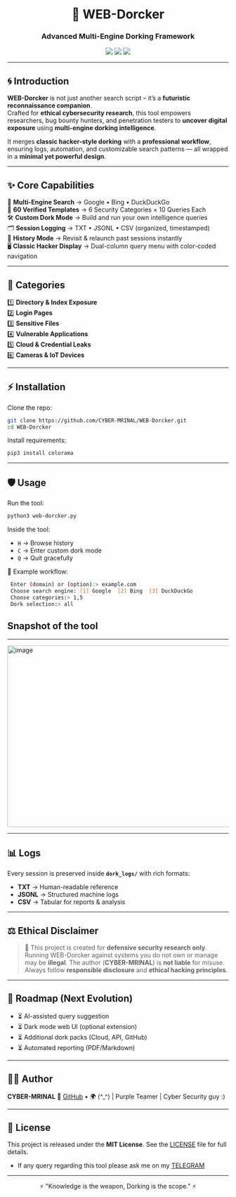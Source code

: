 <h1 align="center">🌌 WEB-Dorcker</h1>
<h3 align="center">Advanced Multi-Engine Dorking Framework</h3>
<p align="center">
  <img src="https://img.shields.io/badge/Author-CYBER--MRINAL-blue?style=for-the-badge&logo=github" />
  <img src="https://img.shields.io/badge/Python-3.13-yellow?style=for-the-badge&logo=python" />
  <img src="https://img.shields.io/badge/License-MIT-green?style=for-the-badge" />
</p>

---

## 🌀 Introduction  

**WEB-Dorcker** is not just another search script – it’s a **futuristic reconnaissance companion**.  
Crafted for **ethical cybersecurity research**, this tool empowers researchers, bug bounty hunters, and penetration testers to **uncover digital exposure** using **multi-engine dorking intelligence**.  

It merges **classic hacker-style dorking** with a **professional workflow**, ensuring logs, automation, and customizable search patterns — all wrapped in a **minimal yet powerful design**.  

---

## ✨ Core Capabilities  

🚀 **Multi-Engine Search** → Google • Bing • DuckDuckGo  
📂 **60 Verified Templates** → 6 Security Categories × 10 Queries Each  
🛠 **Custom Dork Mode** → Build and run your own intelligence queries  
🗂 **Session Logging** → TXT • JSONL • CSV (organized, timestamped)  
📜 **History Mode** → Revisit & relaunch past sessions instantly  
🖥 **Classic Hacker Display** → Dual-column query menu with color-coded navigation  

---

## 🔎 Categories  

1️⃣ **Directory & Index Exposure**  
2️⃣ **Login Pages**  
3️⃣ **Sensitive Files**  
4️⃣ **Vulnerable Applications**  
5️⃣ **Cloud & Credential Leaks**  
6️⃣ **Cameras & IoT Devices**  

---

## ⚡ Installation  

Clone the repo:  
```bash
git clone https://github.com/CYBER-MRINAL/WEB-Dorcker.git
cd WEB-Dorcker
````

Install requirements:

```bash
pip3 install colorama
```

---

## 🛡 Usage

Run the tool:

```bash
python3 web-dorcker.py
```

Inside the tool:

* `H` → Browse history
* `C` → Enter custom dork mode
* `Q` → Quit gracefully

🔮 Example workflow:

```bash
 Enter (domain) or (option):> example.com
 Choose search engine: [1] Google  [2] Bing  [3] DuckDuckGo
 Choose categories:> 1,5
 Dork selection:> all
```
## Snapshot of the tool
---
<img width="1077" height="413" alt="image" src="https://github.com/user-attachments/assets/705f6ae6-9cbd-4537-99bb-0c9d18671b88" />

---

## 📊 Logs

Every session is preserved inside **`dork_logs/`** with rich formats:

* **TXT** → Human-readable reference
* **JSONL** → Structured machine logs
* **CSV** → Tabular for reports & analysis

---

## ⚖️ Ethical Disclaimer

> 🛑 This project is created for **defensive security research only**.
> Running WEB-Dorcker against systems you do not own or manage may be **illegal**.
> The author (**CYBER-MRINAL**) is **not liable** for misuse.
> Always follow **responsible disclosure** and **ethical hacking principles**.

---

## 🧭 Roadmap (Next Evolution)

* ⏳ AI-assisted query suggestion
* ⏳ Dark mode web UI (optional extension)
* ⏳ Additional dork packs (Cloud, API, GitHub)
* ⏳ Automated reporting (PDF/Markdown)

---

## 👨‍💻 Author

**CYBER-MRINAL**
🔗 [GitHub](https://github.com/CYBER-MRINAL) • 🌍 (^_^) | Purple Teamer | Cyber Security guy :)

---

## 📜 License

This project is released under the **MIT License**.
See the [LICENSE](LICENSE) file for full details.
- If any query regarding this tool please ask me on my [TELEGRAM](https://t.me/cybermrinalgroup)

---

<p align="center">
  ⚡ "Knowledge is the weapon, Dorking is the scope." ⚡
</p>
